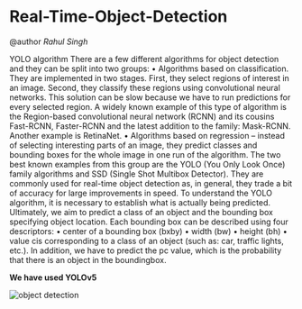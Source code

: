 # Real-Time-Object-Detection
@author *Rahul Singh*

YOLO algorithm
There are a few different algorithms for object detection and they can be split into two groups:
• Algorithms based on classification. They are implemented in two stages. First, they select regions of interest in
an image. Second, they classify these regions using convolutional neural networks. This solution can be slow
because we have to run predictions for every selected region. A widely known example of this type of algorithm
is the Region-based convolutional neural network (RCNN) and its cousins Fast-RCNN, Faster-RCNN and the
latest addition to the family: Mask-RCNN. Another example is RetinaNet.
• Algorithms based on regression – instead of selecting interesting parts of an image, they predict classes and
bounding boxes for the whole image in one run of the algorithm. The two best known examples from this group
are the YOLO (You Only Look Once) family algorithms and SSD (Single Shot Multibox Detector). They are
commonly used for real-time object detection as, in general, they trade a bit of accuracy for large improvements
in speed.
To understand the YOLO algorithm, it is necessary to establish what is actually being predicted. Ultimately, we aim to
predict a class of an object and the bounding box specifying object location. Each bounding box can be described using
four descriptors:
• center of a bounding box (bxby)
• width (bw)
• height (bh)
• value cis corresponding to a class of an object (such as: car, traffic lights, etc.).
In addition, we have to predict the pc value, which is the probability that there is an object in the boundingbox.

**We have used YOLOv5**

![object detection](https://user-images.githubusercontent.com/57325166/95173248-0ac4d680-07d6-11eb-8083-18e4fec46482.png)



